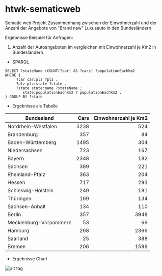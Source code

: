 # htwk-sematicweb
Sematic web Projekt
Zusammenhang zwischen der Einwohnerzahl und der Anzahl der Angebote von "Brand new" Luxusauto in den Bundesländern

Ergebnisse Beispiel für Anfragen:
1. Anzahl der Autoangeboten im vergleichen mit Einwohnerzahl je Km2 in Bundesländern.
* SPARQL
```sparql
SELECT ?stateName (COUNT(?car) AS ?cars) ?populationEachKm2 
WHERE {
     ?car car:plz ?plz .
     ?plz plz:state ?state .
     ?state state:name ?stateName ;
     	state:populationEachKm2 ? populationEachKm2 .
} GROUP BY ?state
```

* Ergebnisse als Tabelle

| Bundesland | Cars | Einwohnerzahl je Km2 |
|------------|-------------:|-------------:|
Nordrhein-Westfalen | 3238 | 524
Brandenburg | 357 | 84
Baden-Württemberg | 1495 | 304
Niedersachsen | 723 | 167
Bayern | 2348 | 182
Sachsen | 389 | 221
Rheinland-Pfalz | 363 | 204
Hessen | 717 | 293
Schleswig-Holstein | 249 | 181
Thüringen | 169 | 134
Sachsen-Anhalt | 134 | 110
Berlin | 357 | 3948
Mecklenburg-Vorpommern | 53 | 69
Hamburg | 268 | 2366
Saarland | 25 | 388
Bremen | 206 | 1599

* Ergebnisse Chart

![alt tag](https://raw.github.com/qnguyenl/htwk-sematicweb/master/data/result/chart2.png)
